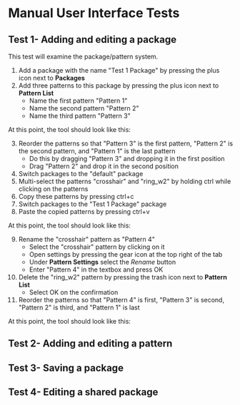 # Manual User Interface Tests #

## Test 1- Adding and editing a package
This test will examine the package/pattern system.
   1. Add a package with the name "Test 1 Package" by pressing the plus icon next to **Packages**
   2. Add three patterns to this package by pressing the plus icon next to **Pattern List**
      - Name the first pattern "Pattern 1"
      - Name the second pattern "Pattern 2"
      - Name the third pattern "Pattern 3"

   At this point, the tool should look like this:  

   3. Reorder the patterns so that "Pattern 3" is the first pattern, "Pattern 2" is the second pattern, and "Pattern 1" is the last pattern
      - Do this by dragging "Pattern 3" and dropping it in the first position
      - Drag "Pattern 2" and drop it in the second position
   4. Switch packages to the "default" package
   5. Multi-select the patterns "crosshair" and "ring_w2" by holding ctrl while clicking on the patterns
   6. Copy these patterns by pressing ctrl+c
   7. Switch packages to the "Test 1 Package" package
   8. Paste the copied patterns by pressing ctrl+v

   At this point, the tool should look like this:

   9. Rename the "crosshair" pattern as "Pattern 4"
       - Select the "crosshair" pattern by clicking on it
       - Open settings by pressing the gear icon at the top right of the tab
       - Under **Pattern Settings** select the *Rename* button
       - Enter "Pattern 4" in the textbox and press OK
   10. Delete the "ring_w2" pattern by pressing the trash icon next to **Pattern List**
       - Select OK on the confirmation
   11. Reorder the patterns so that "Pattern 4" is first, "Pattern 3" is second, "Pattern 2" is third, and "Pattern 1" is last

   At this point, the tool should look like this:   

## Test 2- Adding and editing a pattern

## Test 3- Saving a package

## Test 4- Editing a shared package
